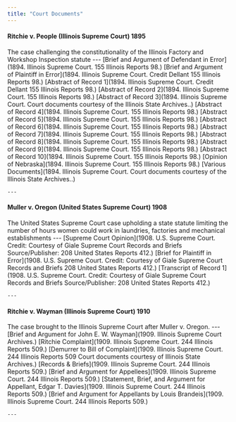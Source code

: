 ```yaml
---
title: "Court Documents"
---
```


#### Ritchie v. People (Illinois Supreme Court) 1895
The case challenging the constitutionality of the Illinois Factory and Workshop Inspection statute
    ---
    [Brief and Argument of Defendant in Error](1894. Illinois Supreme Court. 155 Illinois Reports 98.)
    [Brief and Argument of Plaintiff in Error](1894. Illinois Supreme Court. Credit Dellant 155 Illinois Reports 98.)
    [Abstract of Record 1](1894. Illinois Supreme Court. Credit Dellant 155 Illinois Reports 98.)
    [Abstract of Record 2](1894. Illinois Supreme Court. 155 Illinois Reports 98.)
    [Abstract of Record 3](1894. Illinois Supreme Court. Court documents courtesy of the Illinois State Archives..)
    [Abstract of Record 4](1894. Illinois Supreme Court. 155 Illinois Reports 98.)
    [Abstract of Record 5](1894. Illinois Supreme Court. 155 Illinois Reports 98.)
    [Abstract of Record 6](1894. Illinois Supreme Court. 155 Illinois Reports 98.)
    [Abstract of Record 7](1894. Illinois Supreme Court. 155 Illinois Reports 98.)
    [Abstract of Record 8](1894. Illinois Supreme Court. 155 Illinois Reports 98.)
    [Abstract of Record 9](1894. Illinois Supreme Court. 155 Illinois Reports 98.)
    [Abstract of Record 10](1894. Illinois Supreme Court. 155 Illinois Reports 98.)
    [Opinion of Nebraska](1894. Illinois Supreme Court. 155 Illinois Reports 98.)
    [Various Documents](1894. Illinois Supreme Court. Court documents courtesy of the Illinois State Archives..)

    ---

#### Muller v. Oregon (United States Supreme Court) 1908
The United States Supreme Court case upholding a state statute limiting the number of hours women could work in laundries, factories and mechanical establishments
    ---
    [Supreme Court Opinion](1908. U.S. Supreme Court. Credit: Courtesy of Giale Supreme Court Records and Briefs Source/Publisher: 208 United States Reports 412.)
    [Brief for Plaintiff in Error](1908. U.S. Supreme Court. Credit: Courtesy of Giale Supreme Court Records and Briefs 208 United States Reports 412.)
    [Transcript of Record 1](1908. U.S. Supreme Court. Credit: Courtesy of Giale Supreme Court Records and Briefs Source/Publisher: 208 United States Reports 412.)

    ---

#### Ritchie v. Wayman (Illinois Supreme Court) 1910
The case brought to the Illinois Supreme Court after Muller v. Oregon.
    ---
    [Brief and Argument for John E. W. Wayman](1909. Illinois Supreme Court Archives.)
    [Ritchie Complaint](1909. Illinois Supreme Court. 244 Illinois Reports 509.)
    [Demurrer to Bill of Complaint](1909. Illinois Supreme Court. 244 Illinois Reports 509 Court documents courtesy of Illinois State Archives.)
    [Records & Briefs](1909. Illinois Supreme Court. 244 Illinois Reports 509.)
    [Brief and Argument for Appellees](1909. Illinois Supreme Court. 244 Illinois Reports 509.)
    [Statement, Brief, and Argument for Appellant, Edgar T. Davies](1909. Illinois Supreme Court. 244 Illinois Reports 509.)
    [Brief and Argument for Appellants by Louis Brandeis](1909. Illinois Supreme Court. 244 Illinois Reports 509.)

    ---
